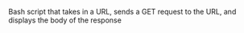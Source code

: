 Bash script that takes in a URL, sends a GET request to the URL, and displays the body of the response
